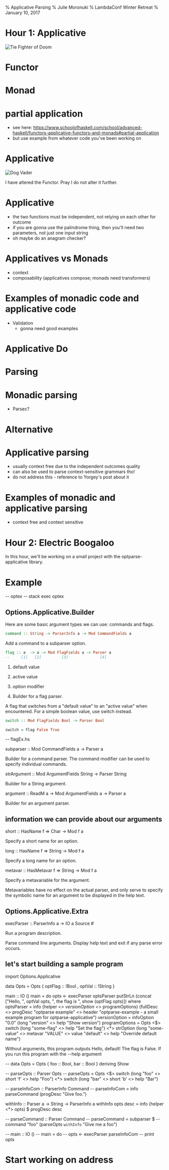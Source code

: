 % Applicative Parsing
% Julie Moronuki
% LambdaConf Winter Retreat
% January 10, 2017

# Hour 1: Applicative

![Tie Fighter of Doom](vaders-tie-fighter.jpg)

# Functor

# Monad

# partial application    
- see here: https://www.schoolofhaskell.com/school/advanced-haskell/functors-applicative-functors-and-monads#partial-application 
- but use example from whatever code you've been working on

# Applicative  

![Dog Vader](dog-vader.jpg)

I have altered the Functor.
Pray I do not alter it further.

# Applicative
- the two functions must be independent, not relying on each other for outcome  
- if you are gonna use the palindrome thing, then you'll need two parameters, not just one input string  
- oh maybe do an anagram checker?

# Applicatives vs Monads  
- context  
- composability (applicatives compose; monads need transformers)  

# Examples of monadic code and applicative code  
- Validation  
  - gonna need good examples 
  

# Applicative Do

# Parsing

# Monadic parsing  
- Parsec?

# Alternative

# Applicative parsing  
- usually context free due to the independent outcomes quality
- can also be used to parse context-sensitive grammars tho!  
- do not address this - reference to Yorgey's post about it

# Examples of monadic and applicative parsing  
- context free and context sensitive

# Hour 2: Electric Boogaloo

In this hour, we'll be working on a small project with the optparse-applicative library.
<!-- need to add instructions for Stack
probably have a small project (simple) initialized so we can load it up with samples
and also then clone the pprkpr repo, whatever we're going to call that
consider making rmbrfeed, todolist into a cla as well
 -->
# Example

-- optex 
-- stack exec optex

## Options.Applicative.Builder

Here are some basic argument types we can use: commands and flags.

```haskell
command :: String -> ParserInfo a -> Mod CommandFields a
```

Add a command to a subparser option.

```haskell
flag :: a  -> a -> Mod FlagFields a -> Parser a
--     [1]   [2]         [3]              [4]
```
1. default value
  
2. active value

3. option modifier
  
4. Builder for a flag parser.

A flag that switches from a "default value" to an "active value" when encountered. For a simple boolean value, use switch instead.

```haskell
switch :: Mod FlagFields Bool -> Parser Bool

switch = flag False True
```
-- flagEx.hs


subparser :: Mod CommandFields a -> Parser a

Builder for a command parser. The command modifier can be used to specify individual commands.

strArgument :: Mod ArgumentFields String -> Parser String

Builder for a String argument.

argument :: ReadM a -> Mod ArgumentFields a -> Parser a

Builder for an argument parser.



## information we can provide about our arguments

short :: HasName f => Char -> Mod f a

Specify a short name for an option.

long :: HasName f => String -> Mod f a

Specify a long name for an option.

metavar :: HasMetavar f => String -> Mod f a

Specify a metavariable for the argument.

Metavariables have no effect on the actual parser, and only serve to specify the symbolic name for an argument to be displayed in the help text.


## Options.Applicative.Extra

execParser :: ParserInfo a -> IO a Source #

Run a program description.

Parse command line arguments. Display help text and exit if any parse error occurs.

## let's start building a sample program

import Options.Applicative

data Opts = Opts
    { optFlag :: !Bool
    , optVal :: !String
    }

main :: IO ()
main = do
    opts <- execParser optsParser
    putStrLn
        (concat ["Hello, ", optVal opts, ", the flag is ", show (optFlag opts)])
  where
    optsParser =
        info
            (helper <*> versionOption <*> programOptions)
            (fullDesc <> progDesc "optparse example" <>
             header
                 "optparse-example - a small example program for optparse-applicative")
    versionOption = infoOption "0.0" (long "version" <> help "Show version")
    programOptions =
        Opts <$> switch (long "some-flag" <> help "Set the flag") <*>
        strOption
            (long "some-value" <> metavar "VALUE" <> value "default" <>
             help "Override default name")

Without arguments, this program outputs Hello, default! The flag is False. If you run this program with the --help argument

-- data Opts = Opts { foo :: Bool, bar :: Bool } deriving Show

-- parseOpts :: Parser Opts
-- parseOpts = Opts <$> switch (long "foo" <> short 'f' <> help "Foo") <*> switch (long "bar" <> short 'b' <> help "Bar")

-- parseInfoCom :: ParserInfo Command
-- parseInfoCom = info parseCommand (progDesc "Give foo.")

withInfo :: Parser a -> String -> ParserInfo a
withInfo opts desc = info (helper <*> opts) $ progDesc desc

-- parseCommand :: Parser Command
-- parseCommand = subparser $
--     command "foo" (parseOpts `withInfo` "Give me a foo")

-- main :: IO ()
-- main = do
--     opts <- execParser parseInfoCom
--     print opts

# Start working on address
